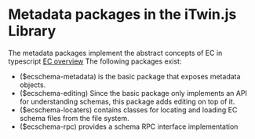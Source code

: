 # Metadata packages in the iTwin.js Library

The metadata packages implement the abstract concepts of EC in typescript [EC overview](../../bis/ec/index.md)
The following packages exist:

- ($ecschema-metadata) is the basic package that exposes metadata objects.
- ($ecschema-editing) Since the basic package only implements an API for understanding schemas, this package adds editing on top of it.
- ($ecschema-locaters) contains classes for locating and loading EC schema files from the file system.
- ($ecschema-rpc) provides a schema RPC interface implementation

